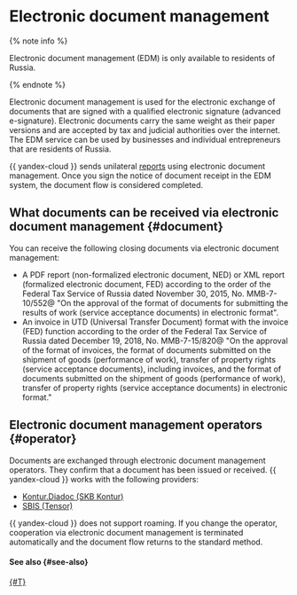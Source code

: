 # Electronic document management

{% note info %}

Electronic document management (EDM) is only available to residents of Russia.

{% endnote %}

Electronic document management is used for the electronic exchange of documents that are signed with a qualified electronic signature (advanced e-signature). Electronic documents carry the same weight as their paper versions and are accepted by tax and judicial authorities over the internet. The EDM service can be used by businesses and individual entrepreneurs that are residents of Russia.

{{ yandex-cloud }} sends unilateral [reports](./act.md) using electronic document management. Once you sign the notice of document receipt in the EDM system, the document flow is considered completed.

## What documents can be received via electronic document management {#document}

You can receive the following closing documents via electronic document management:

* A PDF report (non-formalized electronic document, NED) or XML report (formalized electronic document, FED) according to the order of the Federal Tax Service of Russia dated November 30, 2015, No. MMB-7-10/552@ "On the approval of the format of documents for submitting the results of work (service acceptance documents) in electronic format".
* An invoice in UTD (Universal Transfer Document) format with the invoice (FED) function according to the order of the Federal Tax Service of Russia dated December 19, 2018, No. MMB-7-15/820@ "On the approval of the format of invoices, the format of documents submitted on the shipment of goods (performance of work), transfer of property rights (service acceptance documents), including invoices, and the format of documents submitted on the shipment of goods (performance of work), transfer of property rights (service acceptance documents) in electronic format."

## Electronic document management operators {#operator}

Documents are exchanged through electronic document management operators. They confirm that a document has been issued or received. {{ yandex-cloud }} works with the following providers:
* [Kontur.Diadoc (SKB Kontur)](https://www.diadoc.ru/)
* [SBIS (Tensor)](https://sbis.ru/)

{{ yandex-cloud }} does not support roaming. If you change the operator, cooperation via electronic document management is terminated automatically and the document flow returns to the standard method.

#### See also {#see-also}

[{#T}](../operations/edo.md)
